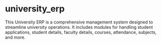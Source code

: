 # university_erp
This University ERP is a comprehensive management system designed to streamline university operations. It includes modules for handling student applications, student details, faculty details, courses, attendance, subjects, and more.
